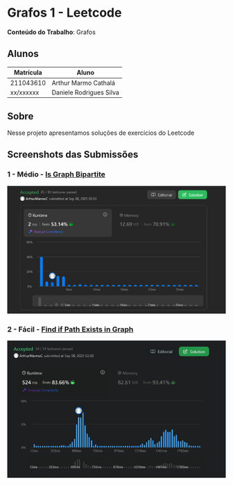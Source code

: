 # Grafos 1 - Leetcode

**Conteúdo do Trabalho**: Grafos<br>

## Alunos
|Matrícula | Aluno |
| -- | -- |
| 211043610  |  Arthur Marmo Cathalá |
| xx/xxxxxx  |  Daniele Rodrigues Silva |

## Sobre 
Nesse projeto apresentamos soluções de exercícios do Leetcode

## Screenshots das Submissões

### 1 - Médio - [Is Graph Bipartite](https://leetcode.com/problems/is-graph-bipartite/description/)

![](./Screenshots/eh_bipartido.png)

### 2 - Fácil - [Find if Path Exists in Graph](https://leetcode.com/problems/find-if-path-exists-in-graph/description/)

![](./Screenshots/PathExists.png)




